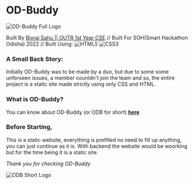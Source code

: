 # OD-Buddy
![OD-Buddy Full Logo](https://media.discordapp.net/attachments/949267750302384150/1047501974951694356/g4801.png)


Built By [Bivraj Sahu || OUTR 1st Year CSE](https://github.com/biv720) //
Built For SOH(Smart Hackathon Odisha) 2022 //
Built Using:
![HTML5](https://img.shields.io/badge/html5-%23E34F26.svg?style=for-the-badge&logo=html5&logoColor=white)  ![CSS3](https://img.shields.io/badge/css3-%231572B6.svg?style=for-the-badge&logo=css3&logoColor=white)

### A Small Back Story:
Initially OD-Buddy was to be made by a duo, but due to some some unforseen issues, a member counldn't join the team and so, the entire project is a static site made strictly using only CSS and HTML.

### What is OD-Buddy?
You can know about OD-Buddy (or ODB for short) [**here**](https://www.slideshare.net/secret/nyU0z6ihijxG9C)

### Before Starting,
This is a static website, everything is prefilled no need to fill up anything, you can just continue as it is. With backend the website would be woorking but for the time being it is a static site. 


*Thank you for checking OD-Buddy*

![ODB Short Logo](https://media.discordapp.net/attachments/949267750302384150/1047504992845701130/ODBuddyLogoShortOr.png)
